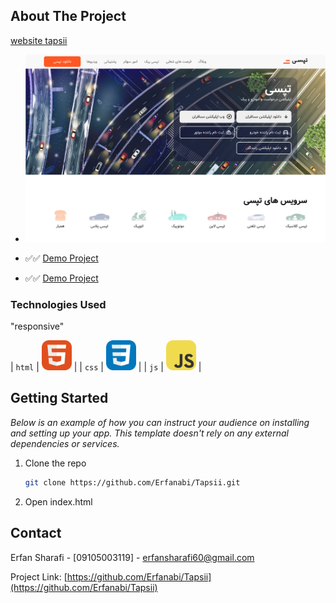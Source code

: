 <!-- ABOUT THE PROJECT -->

## About The Project

[website tapsii](https://tapsi.ir/)

- [![Product Name Screen Shot][product-screenshot]](https://example.com)

- ✅✅ [Demo Project](https://erfanabi.github.io/Tapsii/)
- ✅✅ [Demo Project](https://tapsii.vercel.app/)

### Technologies Used

"responsive"

| `html` | <img src="./icons/HTML.svg" width="48"> |
| `css` | <img src="./icons/CSS.svg" width="48"> |
| `js` | <img src="./icons/JavaScript.svg" width="48"> |

## Getting Started

_Below is an example of how you can instruct your audience on installing and setting up your app. This template doesn't rely on any external dependencies or services._

1. Clone the repo
   ```sh
   git clone https://github.com/Erfanabi/Tapsii.git
   ```
2. Open index.html

<!-- CONTACT -->

## Contact

Erfan Sharafi - [09105003119] - erfansharafi60@gmail.com

Project Link: [https://github.com/Erfanabi/Tapsii](https://github.com/Erfanabi/Tapsii)

<!-- MARKDOWN LINKS & IMAGES -->
<!-- https://www.markdownguide.org/basic-syntax/#reference-style-links -->

[product-screenshot]: assets/download.png
[React.js]: https://img.shields.io/badge/React-20232A?style=for-the-badge&logo=react&logoColor=61DAFB
[React-url]: https://reactjs.org/

